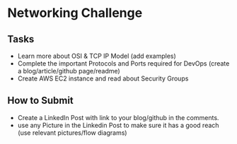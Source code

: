 # Networking Challenge 


## Tasks

- Learn more about OSI & TCP IP Model (add examples)
- Complete the important Protocols and Ports required for DevOps (create a blog/article/github page/readme)
- Create AWS EC2 instance and read about Security Groups

## How to Submit

- Create a LinkedIn Post with link to your blog/github in the comments.
- use any Picture in the Linkedin Post to make sure it has a good reach (use relevant pictures/flow diagrams)
